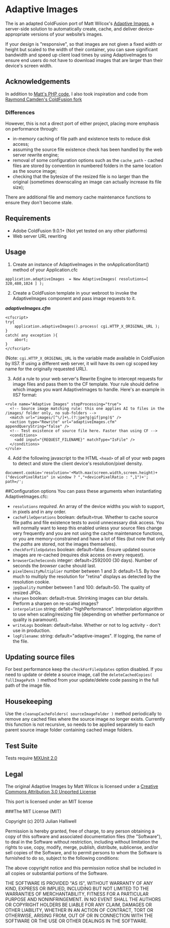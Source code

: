 # Adaptive Images
The is an adapted ColdFusion port of Matt Wilcox's [Adaptive Images](http://adaptive-images.com/), a server-side solution to automatically create, cache, and deliver device-appropriate versions of your website’s images.

If your design is "responsive", so that images are not given a fixed width or height but scaled to the width of their container, you can save significant bandwidth and speed up client load times by using AdaptiveImages to ensure end users do not have to download images that are larger than their device's screen width.

## Acknowledgements
In addition to [Matt's PHP code](https://github.com/MattWilcox/Adaptive-Images), I also took inspiration and code from [Raymond Camden's ColdFusion fork](https://github.com/cfjedimaster/Adaptive-Images)

### Differences
However, this is not a direct port of either project, placing more emphasis on performance through:

 - in-memory caching of file path and existence tests to reduce disk access;
 - assuming the source file existence check has been handled by the web server rewrite engine;
 - removal of some configuration options such as the `cache_path` - cached files are stored by convention in numbered folders in the same location as the source image;
 - checking that the bytesize of the resized file is no larger than the original (sometimes downscaling an image can actually increase its file size);

There are additional file and memory cache maintenance functions to ensure they don't become stale.

## Requirements
 - Adobe ColdFusion 9.0.1+ (Not yet tested on any other platforms)
 - Web server URL rewriting

## Usage

1) Create an instance of AdaptiveImages in the onApplicationStart() method of your Application.cfc

```
application.adaptiveImages  = New AdaptiveImages( resolutions=[ 320,480,1024 ] );
```

2) Create a ColdFusion template in your webroot to invoke the AdaptiveImages component and pass image requests to it.

***adaptiveImages.cfm***
```
<cfscript>
try{
	application.adaptiveImages().process( cgi.HTTP_X_ORIGINAL_URL );
}
catch( any exception ){
	abort;
}
</cfscript>
```

(Note: `cgi.HTTP_X_ORIGINAL_URL` is the variable made available in ColdFusion by IIS7. If using a different web server, it will have its own cgi scoped key name for the originally requested URL).

3) Add a rule to your web server's Rewrite Engine to intercept requests for image files and pass them to the CF template. Your rule should define which images you want AdaptiveImages to handle. Here's an example in IIS7 format:

```
<rule name="Adaptive Images" stopProcessing="true">
  <!-- Source image matching rule: this one applies AI to files in the /images/ folder only, no sub-folders -->
  <match url="images/[^\/]+\.(?:jpe?g|gif|png)$" />
  <action type="Rewrite" url="adaptiveImages.cfm" appendQueryString="false" />
  <!-- Test existence of source file here. Faster than using CF -->
  <conditions>
  	<add input="{REQUEST_FILENAME}" matchType="IsFile" />
  </conditions>
</rule>
```

4) Add the following javascript to the HTML `<head>` of all of your web pages to detect and store the client device's resolution/pixel density.
```
document.cookie='resolution='+Math.max(screen.width,screen.height)+("devicePixelRatio" in window ? ","+devicePixelRatio : ",1")+'; path=/';
```

##Configuration options
You can pass these arguments when instantiating AdaptiveImages.cfc:
 - `resolutions` *required*. An array of the device widths you wish to support, in pixels and in any order.
 - `cacheFileOperations` boolean: default=true. Whether to cache source file paths and file existence tests to avoid unnecessary disk access. You will normally want to keep this enabled unless your source files change very frequently and you are not using the cache maintenance functions, or you are memory-constrained and have a lot of files (but note that only the *paths* are stored, not the images themselves).
 - `checkForFileUpdates` boolean: default=false. Ensure updated source images are re-cached (requires disk access on every request).
 - `browserCacheSeconds` integer: default=2592000 (30 days). Number of seconds the *browser* cache should last.
 - `pixelDensityMultiplier` number between 1 and 3: default=1.5. By how much to multiply the resolution for "retina" displays as detected by the resolution cookie.
 - `jpgQuality` number between 1 and 100: default=50. The quality of resized JPGs.
 - `sharpen` boolean: default=true. Shrinking images can blur details. Perform a sharpen on re-scaled images?
 - `interpolation` string: defalt="highPerformance". Interpolation algorithm to use when scaling/resizing file (depending on whether performance or quality is paramount).
 - `writeLogs` boolean: default=false. Whether or not to log activity - don't use in production.
 - `logFilename`: string: default="adaptive-images". If logging, the name of the file.

## Updating source files
For best performance keep the `checkForFileUpdates` option disabled. If you need to update or delete a source image, call the `deleteCachedCopies( fullImagePath )` method from your update/delete code passing in the full path of the image file.

## Housekeeping
Use the `cleanupCacheFolders( sourceImageFolder )` method periodically to remove any cached files where the source image no longer exists. Currently this function is not recursive, so needs to be applied separately to each parent source image folder containing cached image folders.

## Test Suite
Tests require [MXUnit 2.0](http://mxunit.org/)

## Legal
The original Adaptive Images by Matt Wilcox is licensed under a [Creative Commons Attribution 3.0 Unported License](http://creativecommons.org/licenses/by/3.0/)

This port is licensed under an MIT license

###The MIT License (MIT)

Copyright (c) 2013 Julian Halliwell

Permission is hereby granted, free of charge, to any person obtaining a copy of
this software and associated documentation files (the "Software"), to deal in
the Software without restriction, including without limitation the rights to
use, copy, modify, merge, publish, distribute, sublicense, and/or sell copies of
the Software, and to permit persons to whom the Software is furnished to do so,
subject to the following conditions:

The above copyright notice and this permission notice shall be included in all
copies or substantial portions of the Software.

THE SOFTWARE IS PROVIDED "AS IS", WITHOUT WARRANTY OF ANY KIND, EXPRESS OR
IMPLIED, INCLUDING BUT NOT LIMITED TO THE WARRANTIES OF MERCHANTABILITY, FITNESS
FOR A PARTICULAR PURPOSE AND NONINFRINGEMENT. IN NO EVENT SHALL THE AUTHORS OR
COPYRIGHT HOLDERS BE LIABLE FOR ANY CLAIM, DAMAGES OR OTHER LIABILITY, WHETHER
IN AN ACTION OF CONTRACT, TORT OR OTHERWISE, ARISING FROM, OUT OF OR IN
CONNECTION WITH THE SOFTWARE OR THE USE OR OTHER DEALINGS IN THE SOFTWARE.
